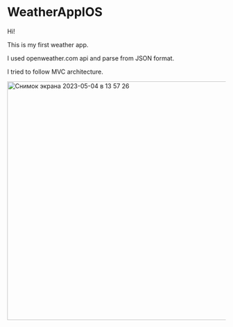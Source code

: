 # WeatherAppIOS

Hi!

This is my first weather app.

I used openweather.com api and parse from JSON format.

I tried to follow MVC architecture.


<img width="550" alt="Снимок экрана 2023-05-04 в 13 57 26" src="https://user-images.githubusercontent.com/98713485/236211655-c8a6026c-0e54-4dee-aecf-2524540a9b43.png">

